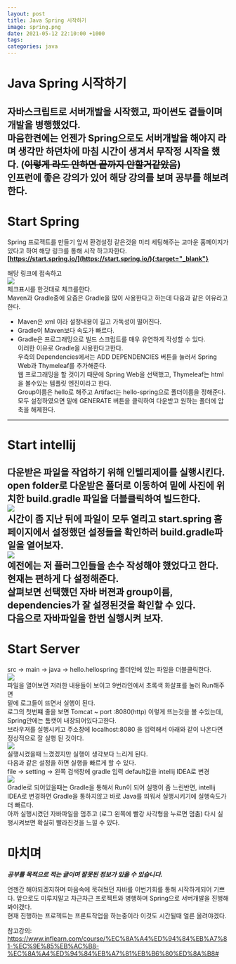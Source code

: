 ```yaml
---
layout: post
title: Java Spring 시작하기
image: spring.png
date: 2021-05-12 22:10:00 +1000
tags:
categories: java
---
```


# Java Spring 시작하기  
자바스크립트로 서버개발을 시작했고, 파이썬도 곁들이며 개발을 병행했었다.  
마음한켠에는 언젠가 Spring으로도 서버개발을 해야지 라며 생각만 하던차에 마침 시간이 생겨서 무작정 시작을 했다. (~~**이렇게 라도 안하면 끝까지 안할거같았음**~~)  
인프런에 좋은 강의가 있어 해당 강의를 보며 공부를 해보려한다.  
-----  
# Start Spring  
Spring 프로젝트를 만들기 앞서 환경설정 같은것을 미리 세팅해주는 고마운 홈페이지가 있다고 하여 해당 링크를 통해 시작 하고자한다.  
**[https://start.spring.io/](https://start.spring.io/){:target="_blank"}**  

해당 링크에 접속하고  
![]({{site.baseurl}}/images/java/spring-down.PNG)  
체크표시를 한것대로 체크를한다.  
Maven과 Gradle중에 요즘은 Gradle을 많이 사용한다고 하는데 다음과 같은 이유라고 한다.  
- Maven은 xml 이라 설정내용이 길고 가독성이 떨어진다.  
- Gradle이 Maven보다 속도가 빠르다.  
- Gradle은 프로그래밍으로 빌드 스크립트를 매우 유연하게 작성할 수 있다.  
이러한 이유로 Gradle을 사용한다고한다.  
우측의 Dependencies에서는 ADD DEPENDENCIES 버튼을 눌러서 Spring Web과 Thymeleaf를 추가해준다.  
웹 프로그래밍을 할 것이기 때문에 Spring Web을 선택했고, Thymeleaf는 html을 볼수있는 템플릿 엔진이라고 한다.  
Group이름은 hello로 해주고 Artifact는 hello-spring으로 폴더이름을 정해준다.  
모두 설정하였으면 밑에 GENERATE 버튼을 클릭하여 다운받고 원하는 폴더에 압축을 해제한다.  
----  

# Start intellij  
다운받은 파일을 작업하기 위해 인텔리제이를 실행시킨다.  
open folder로 다운받은 폴더로 이동하여 밑에 사진에 위치한 build.gradle 파일을 더블클릭하여 빌드한다.  
![]({{site.baseurl}}/images/java/spring-gradle.PNG)    
시간이 좀 지난 뒤에 파일이 모두 열리고 start.spring 홈페이지에서 설정했던 설정들을 확인하러 build.gradle파일을 열어보자.  
![]({{site.baseurl}}/images/java/spring-set.PNG)  
예전에는 저 플러그인들을 손수 작성해야 했었다고 한다. 현재는 편하게 다 설정해준다.  
살펴보면 선택했던 자바 버젼과 group이름, dependencies가 잘 설정된것을 확인할 수 있다.  
다음으로 자바파일을 한번 실행시켜 보자.  
----

# Start Server  
src -> main -> java -> hello.hellospring 폴더안에 있는 파일을 더블클릭한다.  
![]({{site.baseurl}}/images/java/spring-start.PNG)  
파일을 열어보면 저러한 내용들이 보이고 9번라인에서 초록색 화살표를 눌러 Run해주면  
밑에 로그들이 뜨면서 실행이 된다.  
로그의 첫번쨰 줄을 보면 Tomcat ~ port :8080(http) 이렇게 뜨는것을 볼 수있는데, Spring안에는 톰캣이 내장되어있다고한다.  
브라우져를 실행시키고 주소창에 localhost:8080 을 입력해서 아래와 같이 나온다면 정상적으로 잘 실행 된 것이다.  
![]({{site.baseurl}}/images/java/spring-8080.PNG)  
실행시켰을때 느꼈겠지만 실행이 생각보다 느리게 된다.  
다음과 같은 설정을 하면 실행을 빠르게 할 수 있다.  
file -> setting -> 왼쪽 검색창에 gradle 입력 default값을 intellij IDEA로 변경  
![]({{site.baseurl}}/images/java/spring-fast.PNG)  
Gradle로 되어있을때는 Gradle을 통해서 Run이 되어 실행이 좀 느린반면, intellij IDEA로 변경하면 Gradle을 통하지않고 바로 Java를 띄워서 실행시키기에 실행속도가 더 빠르다.  
아까 실행시켰던 자바파일을 멈추고 (로그 왼쪽에 빨강 사각형을 누르면 멈춤) 다시 실행시켜보면 확실히 빨라진것을 느낄 수 있다.  

# 마치며  
___공부를 목적으로 적는 글이며 잘못된 정보가 있을 수 있습니다.___  
  
언젠간 해야되겠지하며 마음속에 묵혀뒀던 자바를 이번기회를 통해 시작하게되어 기쁘다. 앞으로도 미루지말고 차근차근 프로젝트와 병행하며 Spring으로 서버개발을 진행해봐야겠다.  
현재 진행하는 프로젝트는 프론트작업을 하는중이라 이것도 시간될때 얼른 올려야겠다.  

참고강의: https://www.inflearn.com/course/%EC%8A%A4%ED%94%84%EB%A7%81-%EC%9E%85%EB%AC%B8-%EC%8A%A4%ED%94%84%EB%A7%81%EB%B6%80%ED%8A%B8#







